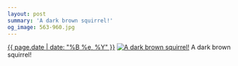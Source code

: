 ```yaml
---
layout: post
summary: 'A dark brown squirrel!'
og_image: 563-960.jpg
---
```


<p>
  <time><a href="/563">{{ page.date | date: "%B %e, %Y" }}</a></time>
  <a href="/563"><img src="{{ site.assets_url }}/563-480.jpg" srcset="{{ site.assets_url }}/563-240.jpg 240w, {{ site.assets_url }}/563-480.jpg 480w, {{ site.assets_url }}/563-720.jpg 720w, {{ site.assets_url }}/563-960.jpg 960w" sizes="(min-width: 700px) 50vw, calc(100vw - 2rem)" alt="A dark brown squirrel!" /></a>
  <span>A dark brown squirrel!</span>
</p>
